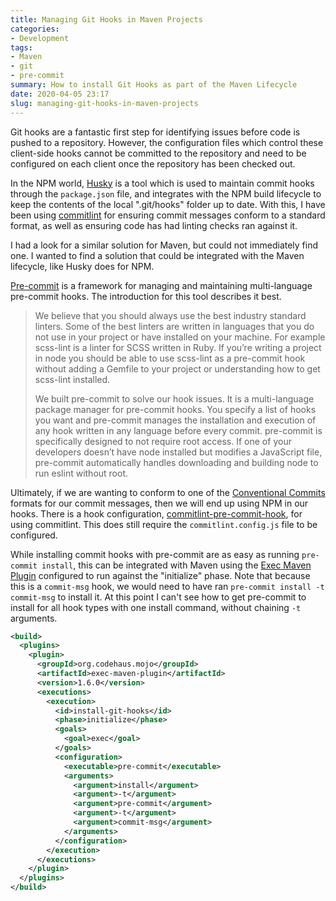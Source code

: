 ```yaml
---
title: Managing Git Hooks in Maven Projects
categories:
- Development
tags:
- Maven
- git
- pre-commit
summary: How to install Git Hooks as part of the Maven Lifecycle
date: 2020-04-05 23:17
slug: managing-git-hooks-in-maven-projects
---
```

Git hooks are a fantastic first step for identifying issues before code is pushed to a repository. However, the configuration files which control these client-side hooks cannot be committed to the repository and need to be configured on each client once the repository has been checked out. 

In the NPM world, [Husky][husky] is a tool which is used to maintain commit hooks through the `package.json` file, and integrates with the NPM build lifecycle to keep the contents of the local ".git/hooks" folder up to date. With this, I have been using [commitlint][commitlint] for ensuring commit messages conform to a standard format, as well as ensuring code has had linting checks ran against it. 

I had a look for a similar solution for Maven, but could not immediately find one. I wanted to find a solution that could be integrated with the Maven lifecycle, like Husky does for NPM. 

<!--more-->

[Pre-commit][precommit] is a framework for managing and maintaining multi-language pre-commit hooks. The introduction for this tool describes it best. 

> We believe that you should always use the best industry standard linters. Some of the best linters are written in languages that you do not use in your project or have installed on your machine. For example scss-lint is a linter for SCSS written in Ruby. If you’re writing a project in node you should be able to use scss-lint as a pre-commit hook without adding a Gemfile to your project or understanding how to get scss-lint installed.
> 
> We built pre-commit to solve our hook issues. It is a multi-language package manager for pre-commit hooks. You specify a list of hooks you want and pre-commit manages the installation and execution of any hook written in any language before every commit. pre-commit is specifically designed to not require root access. If one of your developers doesn’t have node installed but modifies a JavaScript file, pre-commit automatically handles downloading and building node to run eslint without root.

Ultimately, if we are wanting to conform to one of the [Conventional Commits][conventionalcommits] formats for our commit messages, then we will end up using NPM in our hooks. There is a hook configuration, [commitlint-pre-commit-hook][commitlint-pre-commit-hook], for using commitlint. This does still require the `commitlint.config.js` file to be configured. 

While installing commit hooks with pre-commit are as easy as running `pre-commit install`, this can be integrated with Maven using the [Exec Maven Plugin][exec-maven-plugin] configured to run against the "initialize" phase. Note that because this is a `commit-msg` hook, we would need to have ran `pre-commit install -t commit-msg` to install it. At this point I can't see how to get pre-commit to install for all hook types with one install command, without chaining `-t` arguments. 

~~~ xml
<build>
  <plugins>
    <plugin>
      <groupId>org.codehaus.mojo</groupId>
      <artifactId>exec-maven-plugin</artifactId>
      <version>1.6.0</version>
      <executions>
        <execution>
          <id>install-git-hooks</id>
          <phase>initialize</phase>
          <goals>
            <goal>exec</goal>
          </goals>
          <configuration>
            <executable>pre-commit</executable>
            <arguments>
              <argument>install</argument>
              <argument>-t</argument>
              <argument>pre-commit</argument>
              <argument>-t</argument>
              <argument>commit-msg</argument>
            </arguments>
          </configuration>
        </execution>
      </executions>
    </plugin>
  </plugins>
</build>
~~~

[commitlint]: https://commitlint.js.org "commitlint - Lint commit messages"
[conventionalcommits]: https://www.conventionalcommits.org "Conventional Commits"
[husky]: https://github.com/typicode/husky "typicode/husky: Git hooks made easy!"

[precommit]: https://pre-commit.com "pre-commit"

[commitlint-pre-commit-hook]: https://github.com/alessandrojcm/commitlint-pre-commit-hook "alessandrojcm/commitlint-pre-commit-hook: A pre-commit hook for commitlint"

[exec-maven-plugin]: https://www.mojohaus.org/exec-maven-plugin/   "Exec Maven Plugin – Introduction"
